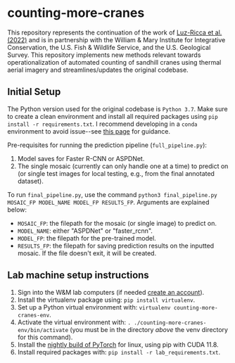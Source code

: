 # counting-more-cranes

This repository represents the continuation of the work of [Luz-Ricca et al. (2022)](https://doi.org/10.1002/rse2.301) and is in partnership with the William & Mary Institute for Integrative Conservation, the U.S. Fish & Wildlife Service, and the U.S. Geological Survey. This repository implements new methods relevant towards operationalization of automated counting of sandhill cranes using thermal aerial imagery and streamlines/updates the original codebase. 

## Initial Setup 

The Python version used for the original codebase is `Python 3.7`. Make sure to create a clean environment and install all required packages using `pip install -r requirements.txt`. I recommend developing in a `conda` environment to avoid issue--see [this page](https://conda.io/projects/conda/en/latest/user-guide/tasks/manage-environments.html) for guidance.

Pre-requisites for running the prediction pipeline (`full_pipeline.py`):
1. Model saves for Faster R-CNN or ASPDNet.
2. The single mosaic (currently can only handle one at a time) to predict on (or single test images for local testing, e.g., from the final annotated dataset).

To run `final_pipeline.py`, use the command `python3 final_pipeline.py MOSAIC_FP MODEL_NAME MODEL_FP RESULTS_FP`. Arguments are explained below:
- `MOSAIC_FP`: the filepath for the mosaic (or single image) to predict on.
- `MODEL_NAME`: either "ASPDNet" or "faster_rcnn".
- `MODEL_FP`: the filepath for the pre-trained model.
- `RESULTS_FP`: the filepath for saving prediction results on the inputted mosaic. If the file doesn't exit, it will be created.


## Lab machine setup instructions 

1. Sign into the W&M lab computers (if needed [create an account](https://accounts.cs.wm.edu/newuser_template)).
2. Install the virtualenv package using: `pip install virtualenv`.
3. Set up a Python virtual environment with: `virtualenv counting-more-cranes-env`.
4. Activate the virtual environment with: `. ./counting-more-cranes-env/bin/activate` (you must be in the directory _above_ the venv directory for this command).
5. Install the [nightly build of PyTorch](https://pytorch.org/get-started/locally/) for linux, using pip with CUDA 11.8.
6. Install required packages with: `pip install -r lab_requirements.txt`.
